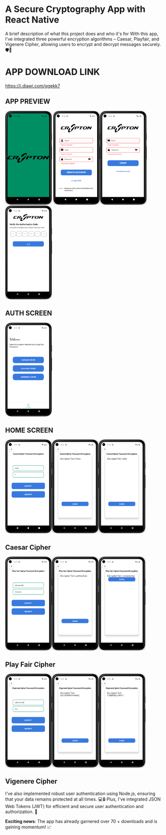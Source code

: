 
# A Secure Cryptography App with React Native

A brief description of what this project does and who it's for
With this app, I've integrated three powerful encryption algorithms – Caesar, Playfair, and Vigenere Cipher, allowing users to encrypt and decrypt messages securely. 🛡️💬

# APP DOWNLOAD LINK
https://i.diawi.com/ggekk7

## APP PREVIEW

<img  src="https://github.com/anuragverma01/Crypton-App/blob/main/images/1.png" width="150" height="300" alt="Alt text" title="Optional title"> <img src="https://github.com/anuragverma01/Crypton-App/blob/main/images/13.png?raw=true" width="150" height="300"><img src="https://github.com/anuragverma01/Crypton-App/blob/main/images/14.png" width="150" height="300"><img src="https://github.com/anuragverma01/Crypton-App/blob/main/images/15.png?raw=true" width="150" height="300">
## AUTH SCREEN
<img src="https://github.com/anuragverma01/Crypton-App/blob/main/images/2.png?raw=true" width="150" height="300">

## HOME SCREEN

<img src="https://github.com/anuragverma01/Crypton-App/blob/main/images/3.png?raw=true" width="150" height="300"><img src="https://github.com/anuragverma01/Crypton-App/blob/main/images/5.png?raw=true" width="150" height="300"><img src="https://github.com/anuragverma01/Crypton-App/blob/main/images/6.png?raw=true" width="150" height="300">
## Caesar Cipher

<img src="https://github.com/anuragverma01/Crypton-App/blob/main/images/7.png?raw=true" width="150" height="300"><img src="https://github.com/anuragverma01/Crypton-App/blob/main/images/8.png?raw=true" width="150" height="300"><img src="https://github.com/anuragverma01/Crypton-App/blob/main/images/9.png?raw=true" width="150" height="300">
## Play Fair Cipher

<img src="https://github.com/anuragverma01/Crypton-App/blob/main/images/10.png?raw=true" width="150" height="300"><img src="https://github.com/anuragverma01/Crypton-App/blob/main/images/11.png?raw=true" width="150" height="300"><img src="https://github.com/anuragverma01/Crypton-App/blob/main/images/12.png?raw=true" width="150" height="300">
## Vigenere Cipher

I've also implemented robust user authentication using Node.js, ensuring that your data remains protected at all times. 💻🔒 Plus, I've integrated JSON Web Tokens (JWT) for efficient and secure user authentication and authorization. 🌟

**Exciting news**: The app has already garnered over 70 + downloads and is gaining momentum! 📈
